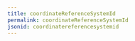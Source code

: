 ```yaml
---
title: coordinateReferenceSystemId
permalink: coordinateReferenceSystemId
jsonid: coordinatereferencesystemid
---
```

